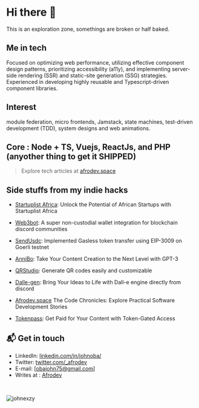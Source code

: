 # Hi there 👋

This is an exploration zone, somethings are broken or half baked. 

## Me in tech
Focused on optimizing web performance, utilizing effective component design patterns, prioritizing accessibility (a11y), and implementing server-side rendering (SSR) and static-site generation (SSG) strategies. Experienced in developing highly reusable and Typescript-driven component libraries.

## Interest
module federation, micro frontends, Jamstack, state machines, test-driven development (TDD), system designs and web animations. 

## Core : Node + TS, Vuejs, ReactJs, and PHP (anyother thing to get it SHIPPED)

> Explore tech articles at [afrodev.space][3]

## Side stuffs from my indie hacks
- <p><a href="https://startuplist.africa" target="_blank">Startuplist Africa</a>: Unlock the Potential of African Startups with Startuplist Africa</p>
- <p><a href="https://web3bot.gg" target="_blank">Web3bot</a>: A super non-custodial wallet integration for blockchain discord communities</p>
- <p><a href="https://sendusdc.surge.sh" target="_blank">SendUsdc</a>: Implemented Gasless token transfer using EIP-3009 on Goerli testnet </p>
- <p><a href="https://annibo.onrender.com/" target="_blank">AnniBo</a>: Take Your Content Creation to the Next Level with GPT-3 </p>
- <p><a href="https://qr-studio.vercel.app/" target="_blank">QRStudio</a>: Generate QR codes easily and customizable</p>
- <p><a href="https://github.com/johnexzy/Dalle-gen" target="_blank">Dalle-gen</a>: Bring Your Ideas to Life with Dall-e engine directly from discord </p>
- <p><a href="https://afrodev.space" target="_blank">Afrodev.space</a> The Code Chronicles: Explore Practical Software Development Stories</p>
- <p><a href="https://github.com/johnexzy/tokenpass-contract" target="_blank">Tokenpass</a>: Get Paid for Your Content with Token-Gated Access </p>



## 📬 Get in touch

- LinkedIn: [linkedin.com/in/johnoba/][1]
- Twitter: [twitter.com/_afrodev][2]
- E-mail: [obajohn75@gmail.com]
- Writes at : [Afrodev][3]
<br/>
<p align="left"> <img src="https://komarev.com/ghpvc/?username=johnexzy&label=Profile%20views&color=0e75b6&style=flat" alt="johnexzy" /> </p>

[1]: https://www.linkedin.com/in/johnoba/
[2]: https://twitter.com/intent/follow?screen_name=_afrodev
[3]: https://afrodev.space
[4]: https://annibo.up.railway.app/
